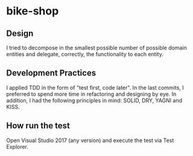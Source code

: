 # bike-shop

## Design
I tried to decompose in the smallest possible number of possible domain entities and delegate, correctly, the functionality to each entity.

## Development Practices
I applied TDD in the form of "test first, code later". In the last commits, I preferred to spend more time in refactoring and designing by eye. In addition, I had the following principles in mind: SOLID, DRY, YAGNI and KISS.

## How run the test
Open Visual Studio 2017 (any version) and execute the test via Test Explorer.
